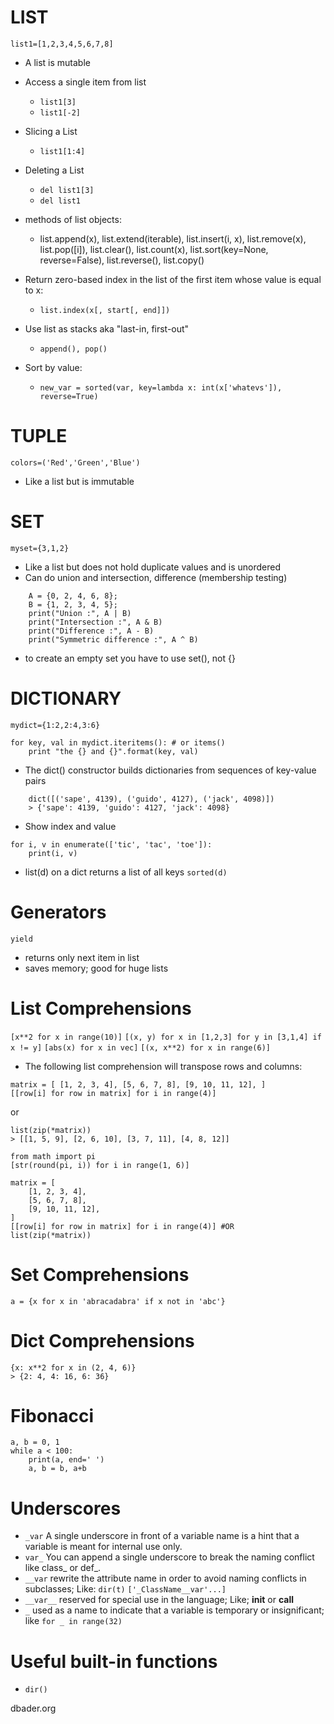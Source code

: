 # LIST
`list1=[1,2,3,4,5,6,7,8]`
  * A list is mutable

  * Access a single item from list
    - `list1[3]`
    - `list1[-2]`

  * Slicing a List
    - `list1[1:4]`

  * Deleting a List
    - `del list1[3]`
    - `del list1`

  * methods of list objects:
    - list.append(x), list.extend(iterable), list.insert(i, x), list.remove(x), list.pop([i]), list.clear(), list.count(x), list.sort(key=None, reverse=False), list.reverse(), list.copy()

  * Return zero-based index in the list of the first item whose value is equal to x:
    - `list.index(x[, start[, end]])`

  * Use list as stacks aka "last-in, first-out"
    - `append(), pop()`

  * Sort by value:
    - `new_var = sorted(var, key=lambda x: int(x['whatevs']), reverse=True)`

# TUPLE
`colors=('Red','Green','Blue')`
  * Like a list but is immutable

# SET
`myset={3,1,2}`
  * Like a list but does not hold duplicate values and is unordered
  * Can do union and intersection, difference (membership testing)
```
    A = {0, 2, 4, 6, 8};
    B = {1, 2, 3, 4, 5};
    print("Union :", A | B)
    print("Intersection :", A & B)
    print("Difference :", A - B)
    print("Symmetric difference :", A ^ B)
```
  * to create an empty set you have to use set(), not {}

# DICTIONARY
`mydict={1:2,2:4,3:6}`
```
for key, val in mydict.iteritems(): # or items()
    print "the {} and {}".format(key, val)
```
  * The dict() constructor builds dictionaries from sequences of key-value pairs
```
    dict([('sape', 4139), ('guido', 4127), ('jack', 4098)])
    > {'sape': 4139, 'guido': 4127, 'jack': 4098}
```
  * Show index and value
```
for i, v in enumerate(['tic', 'tac', 'toe']):
    print(i, v)
```
  * list(d) on a dict returns a list of all keys
`sorted(d)`

# Generators
`yield`

  * returns only next item in list
  * saves memory; good for huge lists

# List Comprehensions
`[x**2 for x in range(10)]`
`[(x, y) for x in [1,2,3] for y in [3,1,4] if x != y]`
`[abs(x) for x in vec]`
`[(x, x**2) for x in range(6)]`
  * The following list comprehension will transpose rows and columns:
```
matrix = [ [1, 2, 3, 4], [5, 6, 7, 8], [9, 10, 11, 12], ]
[[row[i] for row in matrix] for i in range(4)]
```
or
```
list(zip(*matrix))
> [[1, 5, 9], [2, 6, 10], [3, 7, 11], [4, 8, 12]]
```
```
from math import pi
[str(round(pi, i)) for i in range(1, 6)]
```
```
matrix = [
    [1, 2, 3, 4],
    [5, 6, 7, 8],
    [9, 10, 11, 12],
]
[[row[i] for row in matrix] for i in range(4)] #OR
list(zip(*matrix))
```

# Set Comprehensions
`a = {x for x in 'abracadabra' if x not in 'abc'}`

# Dict Comprehensions
```
{x: x**2 for x in (2, 4, 6)}
> {2: 4, 4: 16, 6: 36}
```

# Fibonacci
```
a, b = 0, 1
while a < 100:
    print(a, end=' ')
    a, b = b, a+b
```

# Underscores
  * `_var` A single underscore in front of a variable name is a hint that a variable is meant for internal use only.
  * `var_` You can append a single underscore to break the naming conflict like class_ or def_.
  * `__var` rewrite the attribute name in order to avoid naming conflicts in subclasses; Like: `dir(t)` `['_ClassName__var'...]`
  * `__var__` reserved for special use in the language; Like; __init__ or __call__
  * `_` used as a name to indicate that a variable is temporary or insignificant; like `for _ in range(32)`

# Useful built-in functions
  * `dir()`

dbader.org
